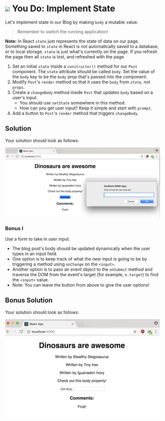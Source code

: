 # ![](https://ga-dash.s3.amazonaws.com/production/assets/logo-9f88ae6c9c3871690e33280fcf557f33.png) You Do: Implement State #

Let's implement state in our Blog by making `body` a mutable value.
> Remember to switch the running application!

**Note:** In React `state` just represents the state of data on our page.
Something saved to `state` in React is not automatically saved to a database,
or to local storage. `state` is just what's currently on the page. If you
refresh the page then all `state` is lost, and refreshed with the page.

1. Set an initial `state` inside a `constructor()` method for our `Post` component. The `state` attribute should be called `body`. Set the value of the `body` key to be the `body` prop that's passed into the component.
2. Modify `Post`'s `render` method so that it uses the `body` from `state`, not `props`.
3. Create a `changeBody` method inside `Post` that updates `body` based on a user's input.
   - You should use `setState` somewhere in this method.
   - How can you get user input? Keep it simple and start with `prompt`.
4. Add a button to `Post`'s `render` method that triggers `changeBody`.

## Solution

Your solution should look as follows:

![Solution for Project](images/State_SOLUTION.png)


### Bonus I ###

Use a form to take in user input.

- The blog post's body should be updated dynamically when the user types in an input field.
- One option is to keep track of what the new input is going to be by triggering a method using `onChange` on the `<input>`.
- Another option is to pass an event object to the `onSubmit` method and traverse the DOM from the event's target (for example, `e.target`) to find the `<input>` value.
- Note: You can leave the button from above to give the user options!


## Bonus Solution

Your solution should look as follows:

![Solution for Project](images/state_BONUS_SOLUTION.png)
